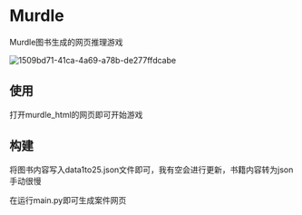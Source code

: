 # Murdle
Murdle图书生成的网页推理游戏

![1509bd71-41ca-4a69-a78b-de277ffdcabe](https://github.com/user-attachments/assets/4c1616c8-2a95-4e23-9bc8-b2bcb304c4a4)


## 使用
打开murdle_html的网页即可开始游戏

## 构建
将图书内容写入data1to25.json文件即可，我有空会进行更新，书籍内容转为json手动很慢

在运行main.py即可生成案件网页
